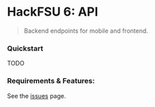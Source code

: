 # HackFSU 6: API
> Backend endpoints for mobile and frontend.

### Quickstart
TODO

### Requirements & Features:
See the [issues](../../issues) page.
